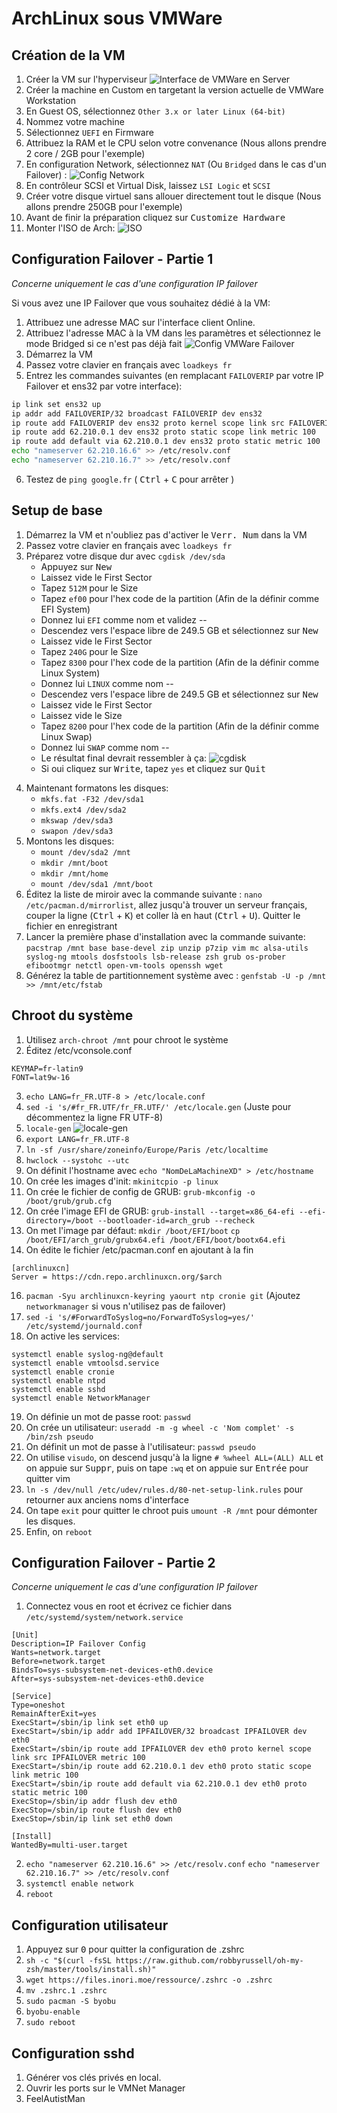 


# ArchLinux sous VMWare

## Création de la VM

1. Créer la VM sur l'hyperviseur
![Interface de VMWare en Server](https://i.imgur.com/0bMDkuh.png)
2. Créer la machine en Custom en targetant la version actuelle de VMWare Workstation
3. En Guest OS, sélectionnez `Other 3.x or later Linux (64-bit)`
4. Nommez votre machine
5. Sélectionnez `UEFI` en Firmware
6. Attribuez la RAM et le CPU selon votre convenance  (Nous allons prendre 2 core / 2GB pour l'exemple)
7. En configuration Network, sélectionnez `NAT` (Ou `Bridged` dans le cas d'un Failover) : 
![Config Network](https://i.imgur.com/eGdaDtC.png)
8. En contrôleur SCSI et Virtual Disk, laissez `LSI Logic` et `SCSI` 
9. Créer votre disque virtuel sans allouer directement tout le disque (Nous allons prendre 250GB pour l'exemple)
10. Avant de finir la préparation cliquez sur <kbd>Customize Hardware</kbd>  
11. Monter l'ISO de Arch:
![ISO](https://i.imgur.com/sgaqk95.png)

## Configuration Failover - Partie 1

*Concerne uniquement le cas d'une configuration IP failover*

Si vous avez une IP Failover que vous souhaitez dédié à la VM:
1. Attribuez une adresse MAC sur l'interface client Online.
2. Attribuez l'adresse MAC à la VM dans les paramètres et sélectionnez le mode Bridged si ce n'est pas déjà fait
![Config VMWare Failover](https://i.imgur.com/YAnwB3S.png)
3. Démarrez la VM
4. Passez votre clavier en français avec `loadkeys fr`
5. Entrez les commandes suivantes (en remplacant `FAILOVERIP` par votre IP Failover et ens32 par votre interface):
```BASH
ip link set ens32 up
ip addr add FAILOVERIP/32 broadcast FAILOVERIP dev ens32
ip route add FAILOVERIP dev ens32 proto kernel scope link src FAILOVERIP metric 100
ip route add 62.210.0.1 dev ens32 proto static scope link metric 100
ip route add default via 62.210.0.1 dev ens32 proto static metric 100
echo "nameserver 62.210.16.6" >> /etc/resolv.conf
echo "nameserver 62.210.16.7" >> /etc/resolv.conf
```
6. Testez de `ping google.fr` ( <kbd>Ctrl</kbd> + <kbd>C</kbd> pour arrêter ) 

## Setup de base

1. Démarrez la VM et n'oubliez pas d'activer le <kbd>Verr. Num</kbd> dans la VM
2. Passez votre clavier en français avec `loadkeys fr`
3. Préparez votre disque dur avec `cgdisk /dev/sda`
	* Appuyez sur <kbd>New</kbd>
	* Laissez vide le First Sector
	* Tapez `512M` pour le Size
	* Tapez `ef00` pour l'hex code de la partition (Afin de la définir comme EFI System)
	* Donnez lui `EFI` comme nom et validez
 --
	* Descendez vers l'espace libre de 249.5 GB et sélectionnez sur <kbd>New</kbd>
	* Laissez vide le First Sector
	* Tapez `240G` pour le Size
	* Tapez `8300` pour l'hex code de la partition (Afin de la définir comme Linux System)
	* Donnez lui `LINUX` comme nom
 --
	* Descendez vers l'espace libre de 249.5 GB et sélectionnez sur <kbd>New</kbd>
	* Laissez vide le First Sector
	* Laissez vide le Size
	* Tapez `8200` pour l'hex code de la partition (Afin de la définir comme Linux Swap)
	* Donnez lui `SWAP` comme nom
--
	* Le résultat final devrait ressembler à ça:   ![cgdisk](https://i.imgur.com/8WwOM46.png)
	* Si oui cliquez sur <kbd>Write</kbd>, tapez `yes` et cliquez sur <kbd>Quit</kbd>
4) Maintenant formatons les disques:
	* `mkfs.fat -F32 /dev/sda1`
	* `mkfs.ext4 /dev/sda2`
	* `mkswap /dev/sda3`
	* `swapon /dev/sda3`
5) Montons les disques:
	* `mount /dev/sda2 /mnt`
	* `mkdir /mnt/boot`
	* `mkdir /mnt/home`
	* `mount /dev/sda1 /mnt/boot`
6) Éditez la liste de miroir avec la commande suivante : `nano /etc/pacman.d/mirrorlist`, allez jusqu'à trouver un serveur français, couper la ligne (<kbd>Ctrl</kbd> + <kbd>K</kbd>) et coller là en haut (<kbd>Ctrl</kbd> + <kbd>U</kbd>). Quitter le fichier en enregistrant
7) Lancer la première phase d'installation avec la commande suivante:
`pacstrap /mnt base base-devel zip unzip p7zip vim mc alsa-utils syslog-ng mtools dosfstools lsb-release zsh grub os-prober efibootmgr netctl open-vm-tools openssh wget`
8) Générez la table de partitionnement système avec : `genfstab -U -p /mnt >> /mnt/etc/fstab`

## Chroot du système

1) Utilisez `arch-chroot /mnt` pour chroot le système
2) Éditez /etc/vconsole.conf
```
KEYMAP=fr-latin9
FONT=lat9w-16
```
3) `echo LANG=fr_FR.UTF-8 > /etc/locale.conf`
4) `sed -i 's/#fr_FR.UTF/fr_FR.UTF/' /etc/locale.gen` (Juste pour décommentez la ligne FR UTF-8)
5) `locale-gen` 
![locale-gen](https://i.imgur.com/i5tD32B.png)
6) `export LANG=fr_FR.UTF-8`
7) `ln -sf /usr/share/zoneinfo/Europe/Paris /etc/localtime`
8) `hwclock --systohc --utc`
9) On définit l'hostname avec `echo "NomDeLaMachineXD" > /etc/hostname`
10) On crée les images d'init: `mkinitcpio -p linux`
11) On crée le fichier de config de GRUB: `grub-mkconfig -o /boot/grub/grub.cfg`
12) On crée l'image EFI de GRUB: `grub-install --target=x86_64-efi --efi-directory=/boot --bootloader-id=arch_grub --recheck`
13) On met l'image par défaut: `mkdir /boot/EFI/boot`
`cp /boot/EFI/arch_grub/grubx64.efi /boot/EFI/boot/bootx64.efi`
14) On édite le fichier /etc/pacman.conf en ajoutant à la fin
```
[archlinuxcn]
Server = https://cdn.repo.archlinuxcn.org/$arch
```
16) `pacman -Syu archlinuxcn-keyring yaourt ntp cronie git` (Ajoutez `networkmanager` si vous n'utilisez pas de failover)
17) `sed -i 's/#ForwardToSyslog=no/ForwardToSyslog=yes/' /etc/systemd/journald.conf`
18) On active les services:
```
systemctl enable syslog-ng@default 
systemctl enable vmtoolsd.service
systemctl enable cronie 
systemctl enable ntpd 
systemctl enable sshd
systemctl enable NetworkManager
```
19) On définie un mot de passe root: `passwd`
20) On crée un utilisateur: `useradd -m -g wheel -c 'Nom complet' -s /bin/zsh pseudo`
21) On définit un mot de passe à l'utilisateur: `passwd pseudo`
22) On utilise `visudo`, on descend jusqu'à la ligne `# %wheel ALL=(ALL) ALL` et on appuie sur <kbd>Suppr</kbd>, puis on tape `:wq` et on appuie sur  <kbd>Entrée</kbd> pour quitter vim
23) `ln -s /dev/null /etc/udev/rules.d/80-net-setup-link.rules` pour retourner aux anciens noms d'interface
24) On tape `exit` pour quitter le chroot puis `umount -R /mnt` pour démonter les disques.
25) Enfin, on `reboot`

## Configuration Failover - Partie 2

*Concerne uniquement le cas d'une configuration IP failover*
1) Connectez vous en root et écrivez ce fichier dans `/etc/systemd/system/network.service`
```
[Unit]
Description=IP Failover Config
Wants=network.target
Before=network.target
BindsTo=sys-subsystem-net-devices-eth0.device
After=sys-subsystem-net-devices-eth0.device

[Service]
Type=oneshot
RemainAfterExit=yes
ExecStart=/sbin/ip link set eth0 up
ExecStart=/sbin/ip addr add IPFAILOVER/32 broadcast IPFAILOVER dev eth0
ExecStart=/sbin/ip route add IPFAILOVER dev eth0 proto kernel scope link src IPFAILOVER metric 100
ExecStart=/sbin/ip route add 62.210.0.1 dev eth0 proto static scope link metric 100
ExecStart=/sbin/ip route add default via 62.210.0.1 dev eth0 proto static metric 100
ExecStop=/sbin/ip addr flush dev eth0
ExecStop=/sbin/ip route flush dev eth0
ExecStop=/sbin/ip link set eth0 down

[Install]
WantedBy=multi-user.target
```
2)  `echo "nameserver 62.210.16.6" >> /etc/resolv.conf`
`echo "nameserver 62.210.16.7" >> /etc/resolv.conf`
3) `systemctl enable network`
4) `reboot` 

## Configuration utilisateur

1) Appuyez sur <kbd>0</kbd> pour quitter la configuration de .zshrc
2) `sh -c "$(curl -fsSL https://raw.github.com/robbyrussell/oh-my-zsh/master/tools/install.sh)"`
3) `wget https://files.inori.moe/ressource/.zshrc -o .zshrc`
4) `mv .zshrc.1 .zshrc`
5) `sudo pacman -S byobu`
6) `byobu-enable`
7) `sudo reboot`

## Configuration sshd

1) Générer vos clés privés en local.
2) Ouvrir les ports sur le VMNet Manager
3) FeelAutistMan
